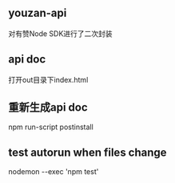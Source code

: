 ## youzan-api
对有赞Node SDK进行了二次封装
## api doc
打开out目录下index.html
## 重新生成api doc
npm run-script postinstall
## test autorun when files change
nodemon --exec 'npm test'
